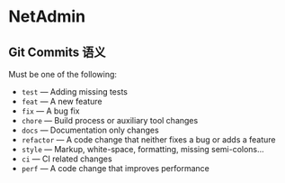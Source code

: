 # NetAdmin

## Git Commits 语义

Must be one of the following:

- `test` — Adding missing tests
- `feat` — A new feature
- `fix` — A bug fix
- `chore` — Build process or auxiliary tool changes
- `docs` — Documentation only changes
- `refactor` — A code change that neither fixes a bug or adds a feature
- `style` — Markup, white-space, formatting, missing semi-colons...
- `ci` — CI related changes
- `perf` — A code change that improves performance